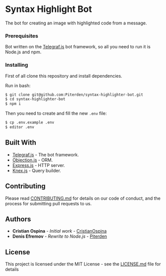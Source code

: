 # Syntax Highlight Bot

The bot for creating an image with highlighted code from a message.

### Prerequisites

Bot written on the [Telegraf.js](https://github.com/telegraf/telegraf) bot framework, so all you need to run it is Node.js and npm.

### Installing

First of all clone this repository and install dependencies.

Run in bash:

```bash
$ git clone git@github.com:Piterden/syntax-highlighter-bot.git
$ cd syntax-highlighter-bot
$ npm i
```

Then you need to create and fill the new `.env` file:

```bash
$ cp .env.example .env
$ editor .env
```

## Built With

* [Telegraf.js](https://github.com/telegraf/telegraf) - The bot framework.
* [Objection.js](http://vincit.github.io/objection.js/) - ORM.
* [Express.js](https://expressjs.com/) - HTTP server.
* [Knex.js](http://knexjs.org/) - Query builder.

## Contributing

Please read [CONTRIBUTING.md](https://gist.github.com/PurpleBooth/b24679402957c63ec426) for details on our code of conduct, and the process for submitting pull requests to us.

## Authors

* **Cristian Ospina** - *Initial work* - [CristianOspina](https://github.com/CristianOspina)
* **Denis Efremov** - *Rewrite to Node.js* - [Piterden](https://github.com/Piterden)

## License

This project is licensed under the MIT License - see the [LICENSE.md](LICENSE.md) file for details
